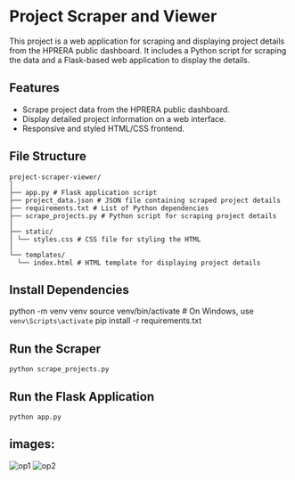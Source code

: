 # Project Scraper and Viewer

This project is a web application for scraping and displaying project details from the HPRERA public dashboard. It includes a Python script for scraping the data and a Flask-based web application to display the details.

## Features

- Scrape project data from the HPRERA public dashboard.
- Display detailed project information on a web interface.
- Responsive and styled HTML/CSS frontend.

## File Structure
```
project-scraper-viewer/
│
├── app.py # Flask application script
├── project_data.json # JSON file containing scraped project details
├── requirements.txt # List of Python dependencies
├── scrape_projects.py # Python script for scraping project details
│
├── static/
│ └── styles.css # CSS file for styling the HTML
│
└── templates/
  └── index.html # HTML template for displaying project details
```
## Install Dependencies
python -m venv venv
source venv/bin/activate  # On Windows, use `venv\Scripts\activate`
pip install -r requirements.txt


## Run the Scraper
`python scrape_projects.py`

## Run the Flask Application
`python app.py`


## images:
![op1](https://github.com/user-attachments/assets/f7cdee8c-e278-436e-8430-3b236538251f)
![op2](https://github.com/user-attachments/assets/cade44bb-35e8-457e-9d32-d57fbe2ef736)

